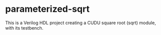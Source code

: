 # parameterized-sqrt
This is a Verilog HDL project creating a CUDU square root (sqrt) module, with its testbench.
